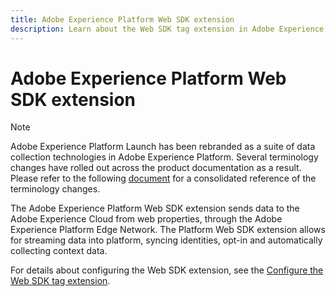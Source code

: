 ```yaml
---
title: Adobe Experience Platform Web SDK extension
description: Learn about the Web SDK tag extension in Adobe Experience Platform.
---
```


# Adobe Experience Platform Web SDK extension

>[!NOTE]
>
>Adobe Experience Platform Launch has been rebranded as a suite of data collection technologies in Adobe Experience Platform. Several terminology changes have rolled out across the product documentation as a result. Please refer to the following [document](../tags/term-updates.md) for a consolidated reference of the terminology changes.

The Adobe Experience Platform Web SDK extension sends data to the Adobe Experience Cloud from web properties, through the Adobe Experience Platform Edge Network. The Platform Web SDK extension allows for streaming data into platform, syncing identities, opt-in and automatically collecting context data. 

For details about configuring the Web SDK extension, see the [Configure the Web SDK tag extension](../tags/extensions/client/web-sdk/web-sdk-extension-configuration.md).
